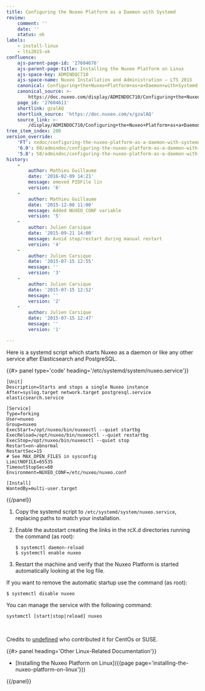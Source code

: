 ```yaml
---
title: Configuring the Nuxeo Platform as a Daemon with Systemd
review:
    comment: ''
    date: ''
    status: ok
labels:
    - install-linux
    - lts2015-ok
confluence:
    ajs-parent-page-id: '27604676'
    ajs-parent-page-title: Installing the Nuxeo Platform on Linux
    ajs-space-key: ADMINDOC710
    ajs-space-name: Nuxeo Installation and Administration — LTS 2015
    canonical: Configuring+the+Nuxeo+Platform+as+a+Daemon+with+Systemd
    canonical_source: >-
        https://doc.nuxeo.com/display/ADMINDOC710/Configuring+the+Nuxeo+Platform+as+a+Daemon+with+Systemd
    page_id: '27604611'
    shortlink: gzalAQ
    shortlink_source: 'https://doc.nuxeo.com/x/gzalAQ'
    source_link: >-
        /display/ADMINDOC710/Configuring+the+Nuxeo+Platform+as+a+Daemon+with+Systemd
tree_item_index: 200
version_override:
    'FT': nxdoc/configuring-the-nuxeo-platform-as-a-daemon-with-systemd
    '6.0': 60/admindoc/configuring-the-nuxeo-platform-as-a-daemon-with-systemd
    '5.8': 58/admindoc/configuring-the-nuxeo-platform-as-a-daemon-with-systemd
history:
    -
        author: Mathieu Guillaume
        date: '2016-02-09 14:21'
        message: emoved PIDFile lin
        version: '6'
    -
        author: Mathieu Guillaume
        date: '2015-12-08 11:00'
        message: Added NUXEO_CONF variable
        version: '5'
    -
        author: Julien Carsique
        date: '2015-09-21 14:00'
        message: Avoid stop/restart during manual restart
        version: '4'
    -
        author: Julien Carsique
        date: '2015-07-15 12:55'
        message: ''
        version: '3'
    -
        author: Julien Carsique
        date: '2015-07-15 12:52'
        message: ''
        version: '2'
    -
        author: Julien Carsique
        date: '2015-07-15 12:47'
        message: ''
        version: '1'

---
```

Here is a systemd script which starts Nuxeo as a daemon or like any other service after Elasticsearch and PostgreSQL.

{{#> panel type='code' heading='/etc/systemd/system/nuxeo.service'}}

```
[Unit]
Description=Starts and stops a single Nuxeo instance
After=syslog.target network.target postgresql.service elasticsearch.service

[Service]
Type=forking
User=nuxeo
Group=nuxeo
ExecStart=/opt/nuxeo/bin/nuxeoctl --quiet startbg
ExecReload=/opt/nuxeo/bin/nuxeoctl --quiet restartbg
ExecStop=/opt/nuxeo/bin/nuxeoctl --quiet stop
Restart=on-abnormal
RestartSec=15
# See MAX_OPEN_FILES in sysconfig
LimitNOFILE=65535
TimeoutStopSec=60
Environment=NUXEO_CONF=/etc/nuxeo/nuxeo.conf

[Install]
WantedBy=multi-user.target

```

{{/panel}}

1.  Copy the&nbsp;systemd script to `/etc/systemd/system/nuxeo.service`, replacing paths to match your installation.
2.  Enable the autostart creating the links in the rcX.d directories running the command (as root):

    ```
    $ systemctl daemon-reload
    $ systemctl enable nuxeo

    ```

3.  Restart the machine and verify that the Nuxeo Platform is started automatically looking at the log file.

If you want to remove the automatic startup use the command (as root):

```
$ systemctl disable nuxeo

```

You can manage the service with the following command:

```
systemctl [start|stop|reload] nuxeo

```

&nbsp;

Credits to [undefined]() who contributed it for CentOs or SUSE.

<div class="row" data-equalizer data-equalize-on="medium"><div class="column medium-6">{{#> panel heading='Other Linux-Related Documentation'}}

*   [Installing the Nuxeo Platform on Linux]({{page page='installing-the-nuxeo-platform-on-linux'}})

{{/panel}}</div><div class="column medium-6">

&nbsp;

</div></div>
